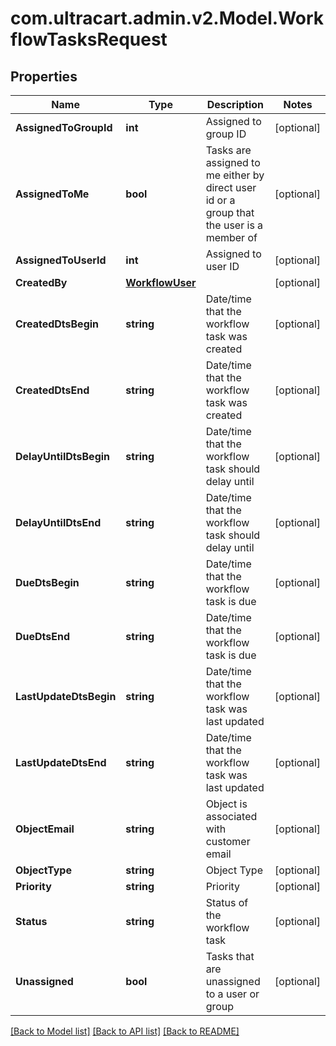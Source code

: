 
# com.ultracart.admin.v2.Model.WorkflowTasksRequest

## Properties

Name | Type | Description | Notes
------------ | ------------- | ------------- | -------------
**AssignedToGroupId** | **int** | Assigned to group ID | [optional] 
**AssignedToMe** | **bool** | Tasks are assigned to me either by direct user id or a group that the user is a member of | [optional] 
**AssignedToUserId** | **int** | Assigned to user ID | [optional] 
**CreatedBy** | [**WorkflowUser**](WorkflowUser.md) |  | [optional] 
**CreatedDtsBegin** | **string** | Date/time that the workflow task was created | [optional] 
**CreatedDtsEnd** | **string** | Date/time that the workflow task was created | [optional] 
**DelayUntilDtsBegin** | **string** | Date/time that the workflow task should delay until | [optional] 
**DelayUntilDtsEnd** | **string** | Date/time that the workflow task should delay until | [optional] 
**DueDtsBegin** | **string** | Date/time that the workflow task is due | [optional] 
**DueDtsEnd** | **string** | Date/time that the workflow task is due | [optional] 
**LastUpdateDtsBegin** | **string** | Date/time that the workflow task was last updated | [optional] 
**LastUpdateDtsEnd** | **string** | Date/time that the workflow task was last updated | [optional] 
**ObjectEmail** | **string** | Object is associated with customer email | [optional] 
**ObjectType** | **string** | Object Type | [optional] 
**Priority** | **string** | Priority | [optional] 
**Status** | **string** | Status of the workflow task | [optional] 
**Unassigned** | **bool** | Tasks that are unassigned to a user or group | [optional] 

[[Back to Model list]](../README.md#documentation-for-models)
[[Back to API list]](../README.md#documentation-for-api-endpoints)
[[Back to README]](../README.md)

